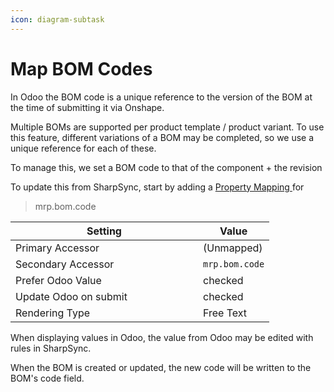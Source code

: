 ```yaml
---
icon: diagram-subtask
---
```


# Map BOM Codes

In Odoo the BOM code is a unique reference to the version of the BOM at the time of submitting it via Onshape.

Multiple BOMs are supported per product template / product variant. To use this feature, different variations of a BOM may be completed, so we use a unique reference for each of these.

To manage this, we set a BOM code to that of the component + the revision

To update this from SharpSync, start by adding a [Property Mapping ](../../../fundamentals/property-mappings.md)for&#x20;

> mrp.bom.code

<table><thead><tr><th width="284">Setting</th><th>Value</th></tr></thead><tbody><tr><td>Primary Accessor</td><td>(Unmapped)</td></tr><tr><td>Secondary Accessor</td><td><code>mrp.bom.code</code></td></tr><tr><td>Prefer Odoo Value</td><td>checked</td></tr><tr><td>Update Odoo on submit</td><td>checked</td></tr><tr><td>Rendering Type</td><td>Free Text</td></tr></tbody></table>

When displaying values in Odoo, the value from Odoo may be edited with rules in SharpSync.

When the BOM is created or updated, the new code will be written to the BOM's code field.
